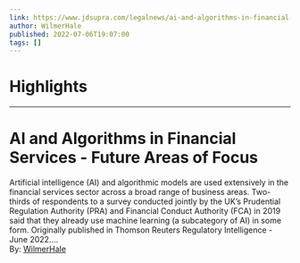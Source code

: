 ```yaml
---
link: https://www.jdsupra.com/legalnews/ai-and-algorithms-in-financial-services-1487837/
author: WilmerHale
published: 2022-07-06T19:07:00
tags: []
---
```

# Highlights


---
# AI and Algorithms in Financial Services - Future Areas of Focus
Artificial intelligence (AI) and algorithmic models are used extensively in the financial services sector across a broad range of business areas. Two-thirds of respondents to a survey conducted jointly by the UK’s Prudential Regulation Authority (PRA) and Financial Conduct Authority (FCA) in 2019 said that they already use machine learning (a subcategory of AI) in some form. Originally published in Thomson Reuters Regulatory Intelligence - June 2022....  
By: [WilmerHale](https://www.jdsupra.com/profile/WilmerHale/)